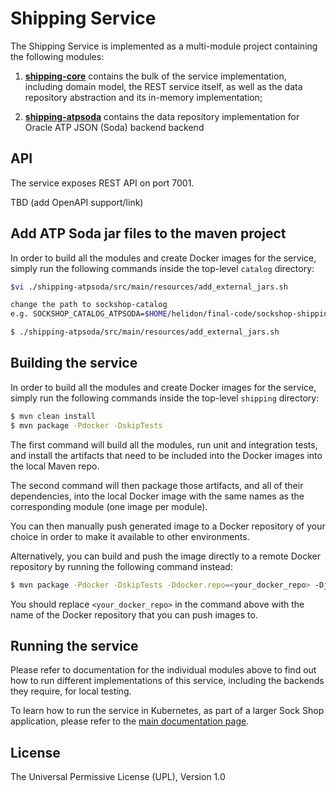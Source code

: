 # Shipping Service

The Shipping Service is implemented as a multi-module project containing the following modules:

1. **[shipping-core](./shipping-core)** contains the bulk of the service implementation, including
domain model, the REST service itself, as well as the data repository abstraction and its 
in-memory implementation;

2. **[shipping-atpsoda](./shipping-atpsoda)** contains the data repository implementation for 
Oracle ATP JSON (Soda) backend backend


## API

The service exposes REST API on port 7001. 

TBD (add OpenAPI support/link)

## Add ATP Soda jar files to the maven project

In order to build all the modules and create Docker images for the service, simply run the 
following commands inside the top-level `catalog` directory:

```bash
$vi ./shipping-atpsoda/src/main/resources/add_external_jars.sh

change the path to sockshop-catalog 
e.g. SOCKSHOP_CATALOG_ATPSODA=$HOME/helidon/final-code/sockshop-shipping/shipping-atpsoda

$ ./shipping-atpsoda/src/main/resources/add_external_jars.sh
```
## Building the service

In order to build all the modules and create Docker images for the service, simply run the 
following commands inside the top-level `shipping` directory:

```bash
$ mvn clean install
$ mvn package -Pdocker -DskipTests
``` 

The first command will build all the modules, run unit and integration tests, and install the
artifacts that need to be included into the Docker images into the local Maven repo.

The second command will then package those artifacts, and all of their dependencies, into
the local Docker image with the same names as the corresponding module (one image per module).

You can then manually push generated image to a Docker repository of your choice in order
to make it available to other environments.

Alternatively, you can build and push the image directly to a remote Docker repository by
running the following command instead:

```bash
$ mvn package -Pdocker -DskipTests -Ddocker.repo=<your_docker_repo> -Djib.goal=build
```

You should replace `<your_docker_repo>` in the command above with the name of the 
Docker repository that you can push images to.

## Running the service

Please refer to documentation for the individual modules above to find out how to run
different implementations of this service, including the backends they require, for local
testing.

To learn how to run the service in Kubernetes, as part of a larger Sock Shop application,
please refer to the [main documentation page](../sockshop/README.md).

## License

The Universal Permissive License (UPL), Version 1.0
